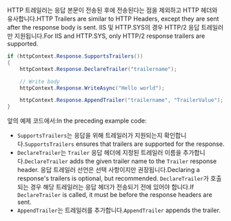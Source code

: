 <span data-ttu-id="17ef6-101">HTTP 트레일러는 응답 본문이 전송된 후에 전송된다는 점을 제외하고 HTTP 헤더와 유사합니다.</span><span class="sxs-lookup"><span data-stu-id="17ef6-101">HTTP Trailers are similar to HTTP Headers, except they are sent after the response body is sent.</span></span> <span data-ttu-id="17ef6-102">IIS 및 HTTP.SYS의 경우 HTTP/2 응답 트레일러만 지원됩니다.</span><span class="sxs-lookup"><span data-stu-id="17ef6-102">For IIS and HTTP.SYS, only HTTP/2 response trailers are supported.</span></span>

```csharp
if (httpContext.Response.SupportsTrailers())
{
    httpContext.Response.DeclareTrailer("trailername"); 

    // Write body
    httpContext.Response.WriteAsync("Hello world");

    httpContext.Response.AppendTrailer("trailername", "TrailerValue");
}
```

<span data-ttu-id="17ef6-103">앞의 예제 코드에서:</span><span class="sxs-lookup"><span data-stu-id="17ef6-103">In the preceding example code:</span></span>

* <span data-ttu-id="17ef6-104">`SupportsTrailers`는 응답을 위해 트레일러가 지원되는지 확인합니다.</span><span class="sxs-lookup"><span data-stu-id="17ef6-104">`SupportsTrailers` ensures that trailers are supported for the response.</span></span>
* <span data-ttu-id="17ef6-105">`DeclareTrailer`는 `Trailer` 응답 헤더에 지정된 트레일러 이름을 추가합니다.</span><span class="sxs-lookup"><span data-stu-id="17ef6-105">`DeclareTrailer` adds the given trailer name to the `Trailer` response header.</span></span> <span data-ttu-id="17ef6-106">응답 트레일러 선언은 선택 사항이지만 권장됩니다.</span><span class="sxs-lookup"><span data-stu-id="17ef6-106">Declaring a response's trailers is optional, but recommended.</span></span> <span data-ttu-id="17ef6-107">`DeclareTrailer`가 호출되는 경우 해당 트레일러는 응답 헤더가 전송되기 전에 있어야 합니다.</span><span class="sxs-lookup"><span data-stu-id="17ef6-107">If `DeclareTrailer` is called, it must be before the response headers are sent.</span></span>
* <span data-ttu-id="17ef6-108">`AppendTrailer`는 트레일러를 추가합니다.</span><span class="sxs-lookup"><span data-stu-id="17ef6-108">`AppendTrailer` appends the trailer.</span></span>
